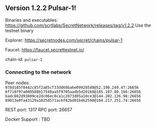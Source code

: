 ## Version 1.2.2 Pulsar-1!

Binaries and executables: https://github.com/scrtlabs/SecretNetwork/releases/tag/v1.2.2
Use the testnet binary

Explorer: https://secretnodes.com/secret/chains/pulsar-1

Faucet: https://faucet.secrettestnet.io/

chain-id: `pulsar-1`

### Connecting to the network
Peer nodes:
`078d185f8442c85f2a85cf33dd69ba6e099285d8@52.190.249.47:26656`
`6f718f97a040588b17540aa5f9705aadb5d20168@185.107.80.166:26656`
`badc882d93809ce2dc06ec0ca1c2873d05a10ce3@144.202.126.98:26656`
`89013e0fa43129a1025d571ac6f82bd01b462590@104.217.251.74:26656`

REST port: 1317
RPC port: 26657

Docker Support : TBD